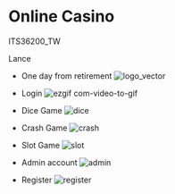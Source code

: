 # Online Casino
ITS36200_TW

Lance
- One day from retirement
![logo_vector](https://user-images.githubusercontent.com/64999538/223327440-b04a5308-0315-4985-a8be-dfe24ebfa435.png)


- Login
![ezgif com-video-to-gif](https://user-images.githubusercontent.com/64999538/235075073-1370d50c-991b-4b17-a982-b3c37e497c6b.gif)

- Dice Game
![dice](https://user-images.githubusercontent.com/64999538/235071626-a3fcd805-5823-4095-b34a-246c619f0303.gif)

- Crash Game
![crash](https://user-images.githubusercontent.com/64999538/235062847-1bfe6905-aa3d-4c19-adab-e42968d6efaf.gif)

- Slot Game
![slot](https://user-images.githubusercontent.com/64999538/235062952-843a2b51-374f-4806-8fba-79f89ba044f8.gif)

- Admin account
![admin](https://user-images.githubusercontent.com/64999538/235062972-71360d2c-20ca-41c2-bed3-a0075056ebb8.gif)

- Register
![register](https://user-images.githubusercontent.com/64999538/235068893-d6413eee-3aa3-4025-97fe-f0b42c1f23d5.gif)